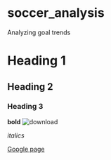 # soccer_analysis
Analyzing goal trends
# Heading 1
## Heading 2
### Heading 3
**bold**
![download](https://github.com/user-attachments/assets/821260dc-556e-4a7d-a671-8499aa2c03e4)

*italics*

[Google page](www.google.com)
